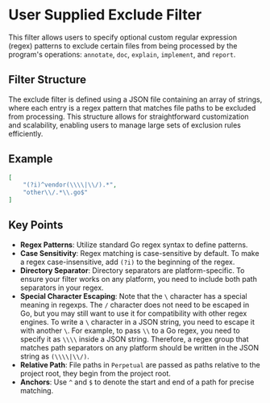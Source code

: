 # User Supplied Exclude Filter

This filter allows users to specify optional custom regular expression (regex) patterns to exclude certain files from being processed by the program's operations: `annotate`, `doc`, `explain`, `implement`, and `report`.

## Filter Structure

The exclude filter is defined using a JSON file containing an array of strings, where each entry is a regex pattern that matches file paths to be excluded from processing. This structure allows for straightforward customization and scalability, enabling users to manage large sets of exclusion rules efficiently.

## Example

```json
[
    "(?i)^vendor(\\\\|\\/).*",
    "other\\/.*\\.go$"
]
```

## Key Points

- **Regex Patterns**: Utilize standard Go regex syntax to define patterns.
- **Case Sensitivity**: Regex matching is case-sensitive by default. To make a regex case-insensitive, add `(?i)` to the beginning of the regex.
- **Directory Separator**: Directory separators are platform-specific. To ensure your filter works on any platform, you need to include both path separators in your regex.
- **Special Character Escaping**: Note that the `\` character has a special meaning in regexps. The `/` character does not need to be escaped in Go, but you may still want to use it for compatibility with other regex engines. To write a `\` character in a JSON string, you need to escape it with another `\`. For example, to pass `\\` to a Go regex, you need to specify it as `\\\\` inside a JSON string. Therefore, a regex group that matches path separators on any platform should be written in the JSON string as `(\\\\|\\/)`.
- **Relative Path**: File paths in `Perpetual` are passed as paths relative to the project root, they begin from the project root.
- **Anchors**: Use `^` and `$` to denote the start and end of a path for precise matching.
